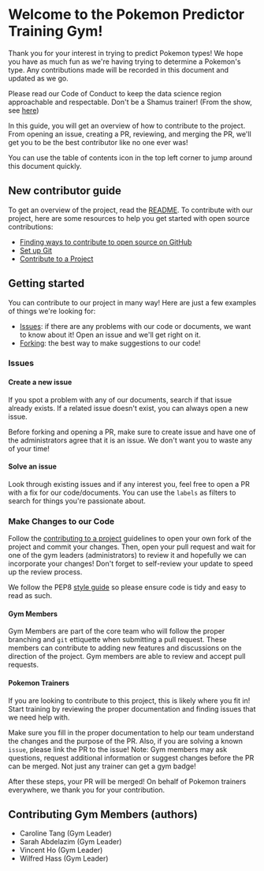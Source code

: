 # Welcome to the Pokemon Predictor Training Gym!

Thank you for your interest in trying to predict Pokemon types! We hope you have as much fun as we're having trying to determine a Pokemon's type. Any contributions made will be recorded in this document and updated as we go.

Please read our Code of Conduct to keep the data science region approachable and respectable. Don't be a Shamus trainer! (From the show, see [here](https://pokemon.fandom.com/wiki/Shamus))

In this guide, you will get an overview of how to contribute to the project. From opening an issue, creating a PR, reviewing, and merging the PR, we'll get you to be the best contributor like no one ever was!

You can use the table of contents icon in the top left corner to jump around this document quickly.

## New contributor guide

To get an overview of the project, read the [README](README). To contribute with our project, here are some resources to help you get started with open source contributions:

- [Finding ways to contribute to open source on GitHub](https://docs.github.com/en/get-started/exploring-projects-on-github/finding-ways-to-contribute-to-open-source-on-github)
- [Set up Git](https://docs.github.com/en/get-started/quickstart/set-up-git)
- [Contribute to a Project](https://docs.github.com/en/get-started/quickstart/contributing-to-projects)

## Getting started

You can contribute to our project in many way! Here are just a few examples of things we're looking for:

- [Issues](https://github.com/UBC-MDS/pokemon-type-predictor/issues): if there are any problems with our code or documents, we want to know about it! Open an issue and we'll get right on it.
- [Forking](https://docs.github.com/en/pull-requests/collaborating-with-pull-requests/proposing-changes-to-your-work-with-pull-requests/about-pull-requests): the best way to make suggestions to our code!

### Issues

#### Create a new issue

If you spot a problem with any of our documents, search if that issue already exists. If a related issue doesn't exist, you can always open a new issue.

Before forking and opening a PR, make sure to create issue and have one of the administrators agree that it is an issue. We don't want you to waste any of your time!

#### Solve an issue

Look through existing issues and if any interest you, feel free to open a PR with a fix for our code/documents. You can use the `labels` as filters to search for things you're passionate about.

### Make Changes to our Code

Follow the [contributing to a project](https://docs.github.com/en/get-started/quickstart/contributing-to-projects) guidelines to open your own fork of the project and commit your changes. Then, open your pull request and wait for one of the gym leaders (administrators) to review it and hopefully we can incorporate your changes! Don't forget to self-review your update to speed up the review process.

We follow the PEP8 [style guide](https://peps.python.org/) so please ensure code is tidy and easy to read as such.

#### Gym Members

Gym Members are part of the core team who will follow the proper branching and `git` ettiquette when submitting a pull request. These members can contribute to adding new features and discussions on the direction of the project. Gym members are able to review and accept pull requests.

#### Pokemon Trainers

If you are looking to contribute to this project, this is likely where you fit in! Start training by reviewing the proper documentation and finding issues that we need help with.

Make sure you fill in the proper documentation to help our team understand the changes and the purpose of the PR. Also, if you are solving a known `issue`, please link the PR to the issue! Note: Gym members may ask questions, request additional information or suggest changes before the PR can be merged. Not just any trainer can get a gym badge!

After these steps, your PR will be merged! On behalf of Pokemon trainers everywhere, we thank you for your contribution.

## Contributing Gym Members (authors)

- Caroline Tang (Gym Leader)
- Sarah Abdelazim (Gym Leader)
- Vincent Ho (Gym Leader)
- Wilfred Hass (Gym Leader)

